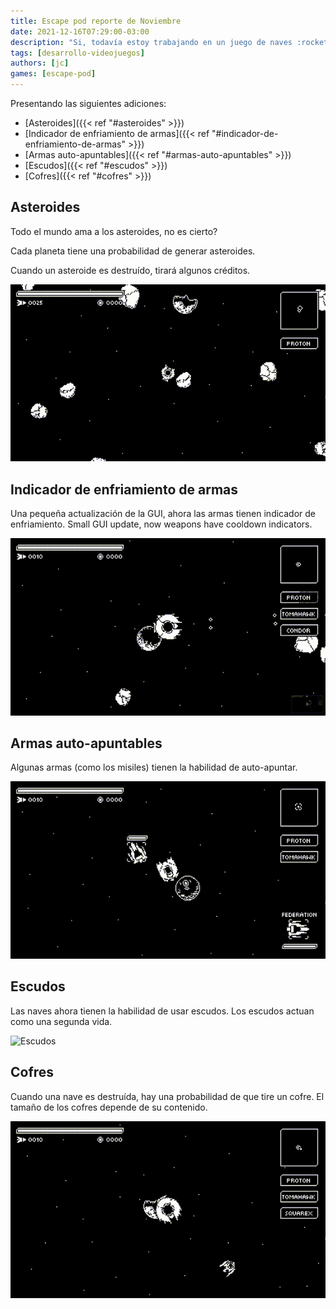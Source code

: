 ```yaml
---
title: Escape pod reporte de Noviembre
date: 2021-12-16T07:29:00-03:00
description: "Si, todavía estoy trabajando en un juego de naves :rocket:"
tags: [desarrollo-videojuegos]
authors: [jc]
games: [escape-pod]
---
```


Presentando las siguientes adiciones:

* [Asteroides]({{< ref "#asteroides" >}})
* [Indicador de enfriamiento de armas]({{< ref "#indicador-de-enfriamiento-de-armas" >}})
* [Armas auto-apuntables]({{< ref "#armas-auto-apuntables" >}})
* [Escudos]({{< ref "#escudos" >}})
* [Cofres]({{< ref "#cofres" >}})

## Asteroides

Todo el mundo ama a los asteroides, no es cierto?

Cada planeta tiene una probabilidad de generar asteroides.

Cuando un asteroide es destruído, tirará algunos créditos.

![Asteroides](asteroids.gif)

## Indicador de enfriamiento de armas

Una pequeña actualización de la GUI, ahora las armas tienen indicador de enfriamiento.
Small GUI update, now weapons have cooldown indicators.

![Indicador de enfriamiento de armas](cooldown_indicators.gif)

## Armas auto-apuntables

Algunas armas (como los misiles) tienen la habilidad de auto-apuntar.

![Armas auto-apuntables](auto_aim_weapons.gif)

## Escudos

Las naves ahora tienen la habilidad de usar escudos. Los escudos actuan como una segunda vida.

![Escudos](escudos.gif)

## Cofres

Cuando una nave es destruída, hay una probabilidad de que tire un cofre. El tamaño de los cofres depende de su contenido.

![Cofres](chests.gif)
